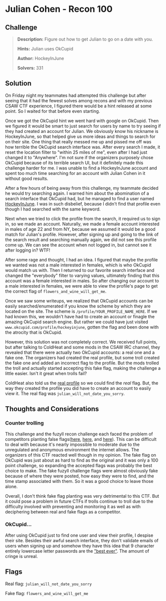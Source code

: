 Julian Cohen - Recon 100
========================
## Challenge

> **Description:** Figure out how to get Julian to go on a date with you.
> 
> **Hints:** Julian uses OkCupid
> 
> **Author:** HockeyInJune
>
> **Solvers:** 331

## Solution
On Friday night my teammates had attempted this challenge but after seeing that it had the fewest solves among recons and with my previous CSAW CTF experience, I figured there would be a hint released at some point. So I waited for that before even starting.

Once we got the OkCupid hint we went hard with google on OkCupid. Then we figured it would be smart to just search for users by name to try seeing if they had created an account for Julian. We obviously know his nickname is HockeyInJune, so that helped give us more ideas and things to search for on their site. One thing that really messed me up and pissed me off was how terrible the OkCupid search interface was. After every search I made, it reset the location filter to "within 25 miles of me", even after I had just changed it to "Anywhere". I'm not sure if the organizers purposely chose OkCupid because of its terrible search UI, but it definitely made this challenge harder for me. I was unable to find a HockeyInJune account and spent too much time searching for an account with Julian Cohen in it without good results.

After a few hours of being away from this challenge, my teammate decided he would try searching again. I warned him about the abomination of a search interface that OkCupid had, but he managed to find a user named [HockeyInJune](http://www.okcupid.com/profile/hockeyinjune). I was in such disbelief, because I didn't find that profile even though I had searched with the same keyword.

Next when we tried to click the profile from the search, it required us to sign in, so we made an account. Naturally, we made a female account interested in males of age 22 and from NY, because we assumed it would be a good match for Julian's profile. However, after signing up and going to the link of the search result and searching manually again, we did not see this profile come up. We can see the account when not logged in, but cannot see it after logging in? WTF!

After some rage and thought, I had an idea. I figured that maybe the profile we wanted was not a male interested in females, which is who OkCupid would match us with. Then I returned to our favorite search interface and changed the "everybody" filter to varying values, ultimately finding that this account was a female interested in males. So after changing our account to a male interested in females, we were able to view the profile's page to get the correct flag of `flowers_and_wine_will_get_me`.

Once we saw some writeups, we realized that OkCupid accounts can be easily searched/enumerated if you know the scheme by which they are located on the site. The scheme is `/profile/YOUR_PROFILE_NAME_HERE`. If we had known this, we wouldn't have had to create an account or finagle the amazing OkCupid search engine. But rather we could have just visited `www.okcupid.com/profile/hockeyinjune`, gotten the flag and been done with the atrocity that is OkCupid.

However, this solution was not completely correct. We received full points, but after talking to ColdHeat and some mods in the CSAW IRC channel, they revealed that there were actually two OkCupid accounts: a real one and a fake one. The organizers had created the real profile, but some troll created the fake one and added an incorrect flag to the profile. But the mods trolled the troll and actually started accepting this fake flag, making the challenge a little easier. Isn't it great when trolls fail?

ColdHeat also told us the [real profile](http://www.okcupid.com/profile/TheJulianCohen) so we could find the _real_ flag. But, the way they created the profile you did have to create an account to easily view it. The real flag was `julian_will_not_date_you_sorry`.

## Thoughts and Considerations
### Counter trolling
This challenge and the fuzyll recon challenge each faced the problem of competitors planting false flags([here](https://www.youtube.com/watch?v=PXFsGdnAYkg), [here](https://www.youtube.com/channel/UCdvlx_HsXFEKvlthf4odvbg/discussion), and [here](http://www.dotabuff.com/matches/905568116)). This can be difficult to deal with because it's nearly impossible to moderate due to the unregulated and anonymous environment the internet allows. The organizers of this CTF reacted well though in my opinion. The fake flag on OkCupid was just about as hard to find as the original and it was only a 100 point challenge, so expanding the accepted flags was probably the best choice to make. The fake fuzyll challenge flags were almost obviously fake because of where they were posted, how easy they were to find, and the time stamp associated with them. So it was a good choice to leave those alone.

Overall, I don't think fake flag planting was very detrimental to this CTF. But it could pose a problem in future CTFs if trolls continue to troll due to the difficulty involved with preventing and monitoring it as well as with deciphering between real and fake flags as a competitor.

### OkCupid...
After using OkCupid just to find one user and view their profile, I despise their site. Besides their awful search interface, they don't validate emails of users when signing up and somehow they have this idea that 9 character entirely lowercase letter passwords are the ["best ever"](http://imgur.com/uykNP64). The amount of cringe is unreal.

## Flags
Real flag: `julian_will_not_date_you_sorry`

Fake flag: `flowers_and_wine_will_get_me`
